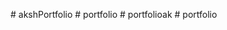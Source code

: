 
#   a k s h P o r t f o l i o 
 
 #   p o r t f o l i o 
 
 #   p o r t f o l i o a k 
 
 #   p o r t f o l i o 
 
 
